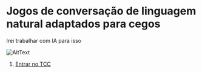 # Jogos de conversação de linguagem natural adaptados para cegos

Irei trabalhar com IA para isso

![AltText](https://github.com/JeanPaulo-Eletron/MeuTCCdeCienciaDaComputacao/capa.png)

1. [Entrar no TCC](Sumário.md)

